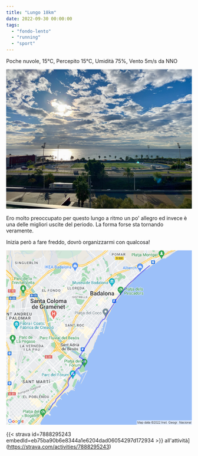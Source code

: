 ```yaml
---
title: "Lungo 18km"
date: 2022-09-30 00:00:00
tags: 
  - "fondo-lento"
  - "running"
  - "sport"
---
```


Poche nuvole, 15°C, Percepito 15°C, Umidità 75%, Vento 5m/s da NNO

![](images/IMG_0449.jpg)

Ero molto preoccupato per questo lungo a ritmo un po' allegro ed invece è una delle migliori uscite del periodo. La forma forse sta tornando veramente.

Inizia però a fare freddo, dovrò organizzarmi con qualcosa!

![](images/20220930-activity-map.png)

{{< strava id=7888295243 embedId=eb75ba90b6e8344a1e6204dad06054297d172934 >}} all'attività](https://strava.com/activities/7888295243)

